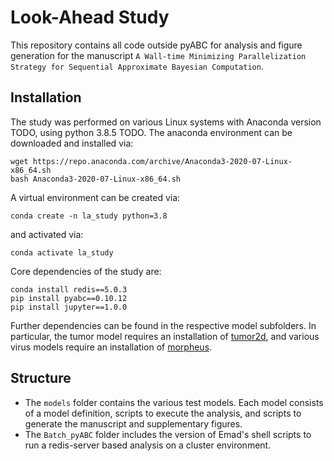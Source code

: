 # Look-Ahead Study

This repository contains all code outside pyABC for analysis and figure
generation for the manuscript
`A Wall-time Minimizing Parallelization Strategy for Sequential Approximate Bayesian Computation`.

## Installation

The study was performed on various Linux systems with Anaconda version TODO,
using python 3.8.5 TODO. The anaconda environment can be downloaded and
installed via:

    wget https://repo.anaconda.com/archive/Anaconda3-2020-07-Linux-x86_64.sh
    bash Anaconda3-2020-07-Linux-x86_64.sh

A virtual environment can be created via:

    conda create -n la_study python=3.8

and activated via:

    conda activate la_study

Core dependencies of the study are:

    conda install redis==5.0.3
    pip install pyabc==0.10.12
    pip install jupyter==1.0.0

Further dependencies can be found in the respective model subfolders.
In particular, the tumor model requires an installation of
[tumor2d](https://github.com/icb-dcm/tumor2d), and various virus models
require an installation of [morpheus](https://morpheus.gitlab.io).

## Structure

* The `models` folder contains the various test models. Each model consists of
  a model definition, scripts to execute the analysis, and scripts to generate
  the manuscript and supplementary figures.
* The `Batch_pyABC` folder includes the version of Emad's shell scripts to run
  a redis-server based analysis on a cluster environment.

